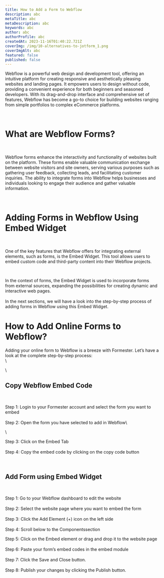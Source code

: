 ```yaml
---
title: How to Add a Form to Webflow
description: abc
metaTitle: abc
metaDescription: abc
keywords: abc
author: abc
authorProfile: abc
createdAt: 2023-11-16T01:40:22.721Z
coverImg: /img/10-alternatives-to-jotform_1.png
coverImgAlt: abc
featured: false
published: false
---
```

Webflow is a powerful web design and development tool, offering an intuitive platform for creating responsive and aesthetically pleasing websites and landing pages. It empowers users to design without code, providing a convenient experience for both beginners and seasoned developers. With its drag-and-drop interface and comprehensive set of features, Webflow has become a go-to choice for building websites ranging from simple portfolios to complex eCommerce platforms.

 

# What are Webflow Forms?

 

Webflow forms enhance the interactivity and functionality of websites built on the platform. These forms enable valuable communication exchange between website visitors and site owners, serving various purposes such as gathering user feedback, collecting leads, and facilitating customer inquiries. The ability to integrate forms into Webflow helps businesses and individuals looking to engage their audience and gather valuable information.

 

# Adding Forms in Webflow Using Embed Widget

 

One of the key features that Webflow offers for integrating external elements, such as forms, is the Embed Widget. This tool allows users to embed custom code and third-party content into their Webflow projects.

 

In the context of forms, the Embed Widget is used to incorporate forms from external sources, expanding the possibilities for creating dynamic and interactive web pages.\
\
In the next sections, we will have a look into the step-by-step process of adding forms in Webflow using this Embed Widget.

# How to Add Online Forms to Webflow? <!--\[if !supportLineBreakNewLine]--> <!--\[endif]-->

Adding your online form to Webflow is a breeze with Formester. Let’s have a look at the complete step-by-step process:\
\
<!--\[if !supportLineBreakNewLine]-->\
<!--\[endif]-->

## Copy Webflow Embed Code

 

Step 1: Login to your Formester account and select the form you want to embed\
\
Step 2: Open the form you have selected to add in Webflow\
<!--\[if !supportLineBreakNewLine]-->\
<!--\[endif]-->

Step 3: Click on the Embed Tab\
\
Step 4: Copy the embed code by clicking on the copy code button

 

## Add Form using Embed Widget

 

Step 1: Go to your Webflow dashboard to edit the website\
\
Step 2: Select the website page where you want to embed the form\
\
Step 3: Click the Add Element (+) icon on the left side\
\
Step 4: Scroll below to the Componentssection

Step 5: Click on the Embed element or drag and drop it to the website page\
\
Step 6: Paste your form’s embed codes in the embed module\
\
Step 7: Click the Save and Close button.\
\
Step 8: Publish your changes by clicking the Publish button.

<!--\[if !supportLineBreakNewLine]-->



<!--\[endif]-->

<!--EndFragment-->